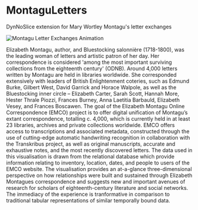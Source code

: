 # MontaguLetters
DynNoSlice extension for Mary Wortley Montagu's letter exchanges

![Montagu Letter Exchanges Animation](https://media.giphy.com/media/vFKqnCdLPNOKc/giphy.gif)

Elizabeth Montagu, author, and Bluestocking salonnière (1718-1800), was the leading woman of letters and artistic patron of her day. Her correspondence is considered 'among the most important surviving collections from the eighteenth century' (ODNB). Around 4,000 letters written by Montagu are held in libraries worldwide. She corresponded extensively with leaders of British Enlightenment coteries, such as Edmund Burke, Gilbert West, David Garrick and Horace Walpole, as well as the Bluestocking inner circle – Elizabeth Carter, Sarah Scott, Hannah More, Hester Thrale Piozzi, Frances Burney, Anna Laetitia Barbauld, Elizabeth Vesey, and Frances Boscawen. The goal of the Elizabeth Montagu Online Correspondence (EMCO) project is to offer digital unification of Montagu’s extant correspondence, totalling c. 4,000, which is currently held in at least 23 libraries, archives and private collections worldwide. EMCO offers access to transcriptions and associated metadata, constructed through the use of cutting-edge automatic handwriting recognition in collaboration with the Transkribus project, as well as original manuscripts, accurate and exhaustive notes, and the most recently discovered letters. The data used in this visualisation is drawn from the relational database which provide information relating to inventory, location, dates, and people to users of the EMCO website. The visualisation provides an at-a-glance three-dimensional perspective on how relationships were built and sustained through Elizabeth Montagues correspondence and suggests new and important avenues of research for scholars of eighteenth-century literature and social networks. The immediacy of the experience is tranformative in comparison to traditional tabular representations of similar temporally bound data. 

